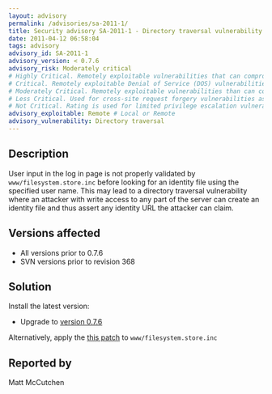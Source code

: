 ```yaml
---
layout: advisory
permalink: /advisories/sa-2011-1/
title: Security advisory SA-2011-1 - Directory traversal vulnerability
date: 2011-04-12 06:58:04
tags: advisory
advisory_id: SA-2011-1
advisory_version: < 0.7.6
advisory_risk: Moderately critical
# Highly Critical. Remotely exploitable vulnerabilities that can compromise the system. Interaction is not normally required for this exploit to be successful. Exploits have occurred to systems. Includes: Local file inclusion on Windows, Impersonation, privilege escalation
# Critical. Remotely exploitable Denial of Service (DOS) vulnerabilities that can compromise the system but do require user interaction. Vulnerabilities that allow may allow anonymous users (i.e. users not registered at the site) to log in as a site user or take administrative actions. Interaction (such as an administrator viewing a particular page) may be required for this exploit to be successful, or in cases where interaction is not required (such as CSRF) the exploit causes only minor damage. Includes: OpenID impersonation, SQL injection
# Moderately Critical. Remotely exploitable vulnerabilities than can compromise the system. Interaction (such as an administrator viewing a particular page) is required for this exploit to be successful. Exploits have not yet occurred on systems when vulnerability was disclosed. The exploit requires the user to be registered at the site and have some non-default permission, such as creating content. Includes: Cross Site Scripting, Access bypass
# Less Critical. Used for cross-site request forgery vulnerabilities as well as privilege escalation vulnerabilities which require complex chains of events. This rating also includes vulnerabilities which might expose sensitive data to local users. Includes: Session fixation, Cross site request forgery
# Not Critical. Rating is used for limited privilege escalation vulnerabilities and locally Denial of Service (DOS) vulnerabilities. Include: Access bypass
advisory_exploitable: Remote # Local or Remote 
advisory_vulnerability: Directory traversal
---
```


## Description

User input in the log in page is not properly validated by `www/filesystem.store.inc` before looking for an identity file using the specified user name.  This may lead to a directory traversal vulnerability where an attacker with write access to any part of the server can create an identity file and thus assert any identity URL the attacker can claim.

## Versions affected

 * All versions prior to 0.7.6
 * SVN versions prior to revision 368

## Solution

Install the latest version:

 * Upgrade to [version 0.7.6](/download)

Alternatively, apply the [this patch](https://sourceforge.net/apps/trac/simpleid/raw-attachment/ticket/70/filesystem.store.inc.patch) to `www/filesystem.store.inc`

## Reported by

Matt McCutchen